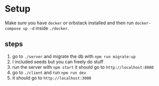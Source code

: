 # Setup

Make sure you have `docker` or orbstack installed and then run `docker-compose
up -d` inside `./docker`.

## steps
1. go to `./server` and migrate the db with `npm run migrate:up`
2. I included seeds but you can freely do stuff
3. run the server with `npm start` it should go to `http://localhost:8080`
4. go to `./client` and run `npm run dev`
5. it should go to `http://localhost:3000`
